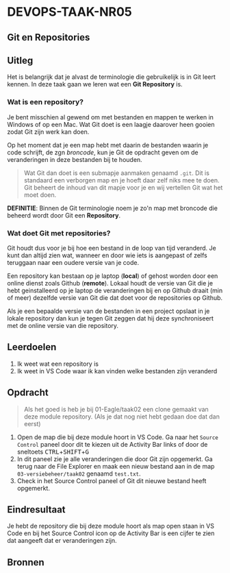 # DEVOPS-TAAK-NR05

## Git en Repositories

## Uitleg

Het is belangrijk dat je alvast de terminologie die gebruikelijk is in Git leert kennen. In deze taak gaan we leren wat een **Git Repository** is.

### Wat is een repository?

Je bent misschien al gewend om met bestanden en mappen te werken in Windows of op een Mac. Wat Git doet is een laagje daarover heen gooien zodat Git zijn werk kan doen. 

Op het moment dat je een map hebt met daarin de bestanden waarin je code schrijft, de zgn *broncode*, kun je Git de opdracht geven om de veranderingen in deze bestanden bij te houden. 

> Wat Git dan doet is een submapje aanmaken genaamd `.git`. Dit is standaard een verborgen map en je hoeft daar zelf niks mee te doen. Git beheert de inhoud van dit mapje voor je en wij vertellen Git wat het moet doen.

**DEFINITIE**: Binnen de Git terminologie noem je zo'n map met broncode die beheerd wordt door Git een **Repository**.

### Wat doet Git met repositories?

Git houdt dus voor je bij hoe een bestand in de loop van tijd veranderd. Je kunt dan altijd zien wat, wanneer en door wie iets is aangepast of zelfs teruggaan naar een oudere versie van je code.

Een repository kan bestaan op je laptop (**local**) of gehost worden door een online dienst zoals Github (**remote**). Lokaal houdt de versie van Git die je hebt geinstalleerd op je laptop de veranderingen bij en op Github draait (min of meer) dezelfde versie van Git die dat doet voor de repositories op Github.

Als je een bepaalde versie van de bestanden in een project opslaat in je lokale repository dan kun je tegen Git zeggen dat hij deze synchroniseert met de online versie van die repository.

## Leerdoelen

1. Ik weet wat een repository is
2. Ik weet in VS Code waar ik kan vinden welke bestanden zijn veranderd 

## Opdracht

> Als het goed is heb je bij 01-Eagle/taak02 een clone gemaakt van deze module repository. (Als je dat nog niet hebt gedaan doe dat dan eerst)
 
1. Open de map die bij deze module hoort in VS Code. Ga naar het `Source Control` paneel door dit te kiezen uit de Activity Bar links of door de sneltoets <kbd>CTRL</kbd>+<kbd>SHIFT</kbd>+<kbd>G</kbd>
2. In dit paneel zie je alle veranderingen die door Git zijn opgemerkt. Ga terug naar de File Explorer en maak een nieuw bestand aan in de map `03-versiebeheer/taak02` genaamd `test.txt`.
3. Check in het Source Control paneel of Git dit nieuwe bestand heeft opgemerkt.

## Eindresultaat

Je hebt de repository die bij deze module hoort als map open staan in VS Code en bij het Source Control icon op de Activity Bar is een cijfer te zien dat aangeeft dat er veranderingen zijn.

## Bronnen